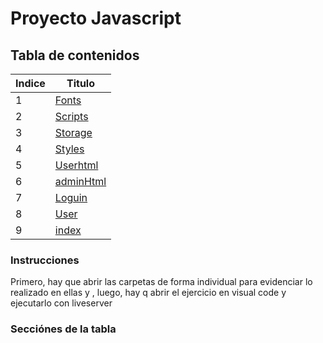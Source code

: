 # Proyecto Javascript

## Tabla de contenidos
| Indice | Titulo  |
|--|--|
| 1 | [Fonts](Fonts) |
| 2 | [Scripts](Scripts) |
| 3 | [Storage](Storage) |
| 4 | [Styles](https://github.com/Juanu12/Proyecto_Javascript_S1_Umana_Juan_Pinilla_Juan/tree/master/Styles) |
| 5 | [Userhtml](https://github.com/Juanu12/Proyecto_Javascript_S1_Umana_Juan_Pinilla_Juan/tree/master/Userhtml) |
| 6 | [adminHtml](https://github.com/Juanu12/Proyecto_Javascript_S1_Umana_Juan_Pinilla_Juan/tree/master/adminHtml) |
| 7 | [Loguin](https://github.com/Juanu12/Proyecto_Javascript_S1_Umana_Juan_Pinilla_Juan/blob/master/Loguin.html) |
| 8 | [User](https://github.com/Juanu12/Proyecto_Javascript_S1_Umana_Juan_Pinilla_Juan/blob/master/User.html)|
| 9 | [index](https://github.com/Juanu12/Proyecto_Javascript_S1_Umana_Juan_Pinilla_Juan/blob/master/index.html)|






### Instrucciones
Primero, hay que abrir las carpetas de forma individual para evidenciar lo realizado en ellas y , luego, hay q abrir el ejercicio en visual code y ejecutarlo con liveserver

### Secciónes de la tabla
